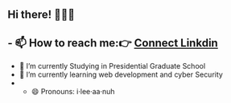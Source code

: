 ## Hi there! 🙋🇳🇵

## - 📫 How to reach me:👉 [Connect Linkdin](https://www.linkedin.com/feed/?trk=guest_homepage-basic_google-one-tap-submit)

- 🏫 I’m currently Studying in Presidential Graduate School
- 🌱 I’m currently learning web development and cyber Security
- - 😄 Pronouns: i·lee·aa·nuh
<!--
**Sahelyana/Sahelyana** is a ✨ _special_ ✨ repository because its `README.md` (this file) appears on your GitHub profile.

Here are some ideas to get you started:
## See me on👉 [Connect Linkdin] (https://www.linkedin.com/feed/?trk=guest_homepage-basic_google-one-tap-submit)

- 🏫 I’m currently Studying on Presidential Graduate School
- 🌱 I’m currently learning ...
- 👯 I’m looking to collaborate on ...
- 🤔 I’m looking for help with ...
- 💬 Ask me about ...
- 📫 How to reach me: ...
- 😄 Pronouns: ...
- ⚡ Fun fact: ...
-->

